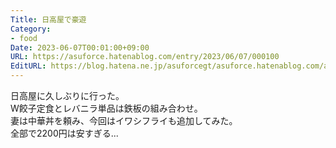 ```yaml
---
Title: 日高屋で豪遊
Category:
- food
Date: 2023-06-07T00:01:00+09:00
URL: https://asuforce.hatenablog.com/entry/2023/06/07/000100
EditURL: https://blog.hatena.ne.jp/asuforcegt/asuforce.hatenablog.com/atom/entry/820878482939471932
---
```


日高屋に久しぶりに行った。  
W餃子定食とレバニラ単品は鉄板の組み合わせ。  
妻は中華丼を頼み、今回はイワシフライも追加してみた。  
全部で2200円は安すぎる...
